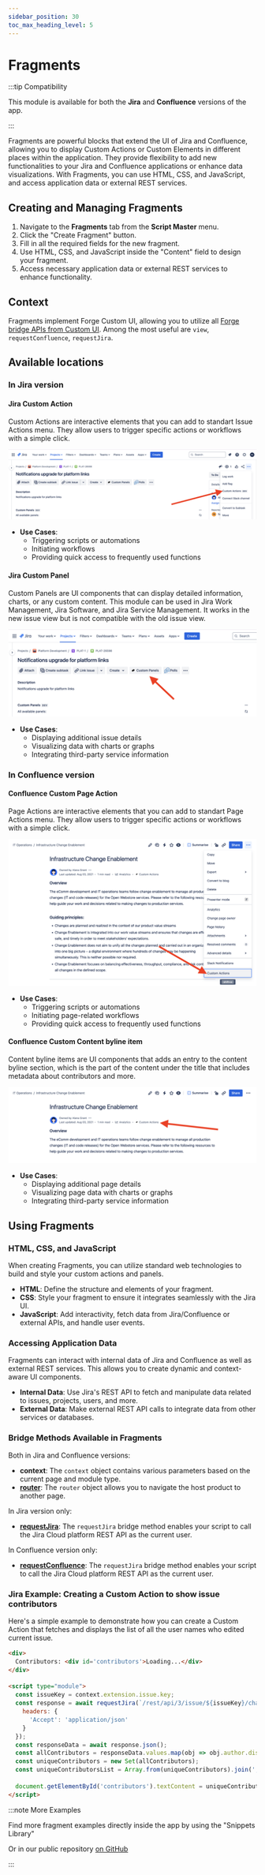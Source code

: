 ```yaml
---
sidebar_position: 30
toc_max_heading_level: 5
---
```


# Fragments

:::tip Compatibility

This module is available for both the **Jira** and **Confluence** versions of the app.

:::


Fragments are powerful blocks that extend the UI of Jira and Confluence, allowing you to display Custom Actions or Custom Elements in different places within the application. They provide flexibility to add new functionalities to your Jira and Confluence applications or enhance data visualizations. With Fragments, you can use HTML, CSS, and JavaScript, and access application data or external REST services.


## Creating and Managing Fragments

1. Navigate to the **Fragments** tab from the **Script Master** menu.
2. Click the "Create Fragment" button.
3. Fill in all the required fields for the new fragment.
4. Use HTML, CSS, and JavaScript inside the "Content" field to design your fragment.
5. Access necessary application data or external REST services to enhance functionality.


## Context

Fragments implement Forge Custom UI, allowing you to utilize all [Forge bridge APIs from Custom UI](../forge-bridge-front.md). Among the most useful are `view`, `requestConfluence`, `requestJira`.


## Available locations

### In Jira version

#### Jira Custom Action

Custom Actions are interactive elements that you can add to standart Issue Actions menu. They allow users to trigger specific actions or workflows with a simple click.

![](./img/Screenshot2024-05-19at19.46.14.png)

- **Use Cases**: 
  - Triggering scripts or automations
  - Initiating workflows
  - Providing quick access to frequently used functions


#### Jira Custom Panel

Custom Panels are UI components that can display detailed information, charts, or any custom content. This module can be used in Jira Work Management, Jira Software, and Jira Service Management. It works in the new issue view but is not compatible with the old issue view.

![](./img/Screenshot2024-05-19at19.45.14.png)

- **Use Cases**: 
  - Displaying additional issue details
  - Visualizing data with charts or graphs
  - Integrating third-party service information


### In Confluence version

#### Confluence Custom Page Action

Page Actions are interactive elements that you can add to standart Page Actions menu. They allow users to trigger specific actions or workflows with a simple click.

![](./img/Screenshot2024-05-20at20.46.14.png)

- **Use Cases**: 
  - Triggering scripts or automations
  - Initiating page-related workflows
  - Providing quick access to frequently used functions


#### Confluence Custom Content byline item

Content byline items are UI components that adds an entry to the content byline section, which is the part of the content under the title that includes metadata about contributors and more.

![](./img/Screenshot2024-05-20at19.46.14.png)

- **Use Cases**: 
  - Displaying additional page details
  - Visualizing page data with charts or graphs
  - Integrating third-party service information


## Using Fragments

### HTML, CSS, and JavaScript

When creating Fragments, you can utilize standard web technologies to build and style your custom actions and panels.

- **HTML**: Define the structure and elements of your fragment.
- **CSS**: Style your fragment to ensure it integrates seamlessly with the Jira UI.
- **JavaScript**: Add interactivity, fetch data from Jira/Confluence or external APIs, and handle user events.

### Accessing Application Data

Fragments can interact with internal data of Jira and Confluence as well as external REST services. This allows you to create dynamic and context-aware UI components.

- **Internal Data**: Use Jira's REST API to fetch and manipulate data related to issues, projects, users, and more.
- **External Data**: Make external REST API calls to integrate data from other services or databases.

### Bridge Methods Available in Fragments

Both in Jira and Confluence versions:
- **context**: The `context` object contains various parameters based on the current page and module type.
- [**router**](https://developer.atlassian.com/platform/forge/apis-reference/ui-api-bridge/router/): The `router` object allows you to navigate the host product to another page.

In Jira version only:
- [**requestJira**](https://developer.atlassian.com/platform/forge/apis-reference/ui-api-bridge/requestJira/): The `requestJira` bridge method enables your script to call the Jira Cloud platform REST API as the current user.

In Confluence version only:
- [**requestConfluence**](https://developer.atlassian.com/platform/forge/apis-reference/ui-api-bridge/requestConfluence/): The `requestJira` bridge method enables your script to call the Jira Cloud platform REST API as the current user.


### Jira Example: Creating a Custom Action to show issue contributors

Here's a simple example to demonstrate how you can create a Custom Action that fetches and displays the list of all the user names who edited current issue.

```html
<div>
  Contributors: <div id='contributors'>Loading...</div>
</div>

<script type="module">
  const issueKey = context.extension.issue.key;
  const response = await requestJira(`/rest/api/3/issue/${issueKey}/changelog`, {
    headers: {
      'Accept': 'application/json'
    }
  });
  const responseData = await response.json();
  const allContributors = responseData.values.map(obj => obj.author.displayName);
  const uniqueContributors = new Set(allContributors);
  const uniqueContributorsList = Array.from(uniqueContributors).join(', ');

  document.getElementById('contributors').textContent = uniqueContributorsList;
</script>
```

:::note More Examples

Find more fragment examples directly inside the app by using the "Snippets Library"

Or in our public repository [on GitHub](https://github.com/kaisersoftapps/script-master)

:::